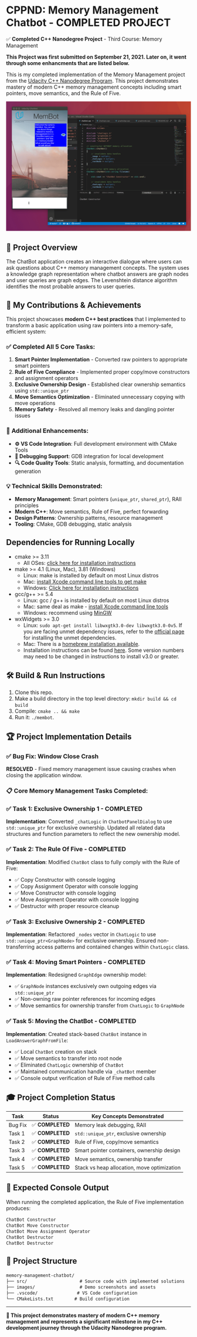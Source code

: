 # CPPND: Memory Management Chatbot - **COMPLETED PROJECT**

✅ **Completed C++ Nanodegree Project** - Third Course: Memory Management

**This Project was first submitted on September 21, 2021. Later on, it went through some enhancments that are listed below.**

This is my completed implementation of the Memory Management project from the [Udacity C++ Nanodegree Program](https://www.udacity.com/course/c-plus-plus-nanodegree--nd213). This project demonstrates mastery of modern C++ memory management concepts including smart pointers, move semantics, and the Rule of Five.

<img src="images/chatbot_demo.gif"/>

## 🚀 Project Overview

The ChatBot application creates an interactive dialogue where users can ask questions about C++ memory management concepts. The system uses a knowledge graph representation where chatbot answers are graph nodes and user queries are graph edges. The Levenshtein distance algorithm identifies the most probable answers to user queries.

## 🎯 My Contributions & Achievements

This project showcases **modern C++ best practices** that I implemented to transform a basic application using raw pointers into a memory-safe, efficient system:

### ✅ **Completed All 5 Core Tasks:**

1. **Smart Pointer Implementation** - Converted raw pointers to appropriate smart pointers
2. **Rule of Five Compliance** - Implemented proper copy/move constructors and assignment operators
3. **Exclusive Ownership Design** - Established clear ownership semantics using `std::unique_ptr`
4. **Move Semantics Optimization** - Eliminated unnecessary copying with move operations
5. **Memory Safety** - Resolved all memory leaks and dangling pointer issues

### 🔧 **Additional Enhancements:**

- **⚙️ VS Code Integration**: Full development environment with CMake Tools
- **🐛 Debugging Support**: GDB integration for local development
- **🔍 Code Quality Tools**: Static analysis, formatting, and documentation generation

### 💡 **Technical Skills Demonstrated:**

- **Memory Management**: Smart pointers (`unique_ptr`, `shared_ptr`), RAII principles
- **Modern C++**: Move semantics, Rule of Five, perfect forwarding
- **Design Patterns**: Ownership patterns, resource management
- **Tooling**: CMake, GDB debugging, static analysis

## Dependencies for Running Locally

* cmake >= 3.11
  * All OSes: [click here for installation instructions](https://cmake.org/install/)
* make >= 4.1 (Linux, Mac), 3.81 (Windows)
  * Linux: make is installed by default on most Linux distros
  * Mac: [install Xcode command line tools to get make](https://developer.apple.com/xcode/features/)
  * Windows: [Click here for installation instructions](http://gnuwin32.sourceforge.net/packages/make.htm)
* gcc/g++ >= 5.4
  * Linux: gcc / g++ is installed by default on most Linux distros
  * Mac: same deal as make - [install Xcode command line tools](https://developer.apple.com/xcode/features/)
  * Windows: recommend using [MinGW](http://www.mingw.org/)
* wxWidgets >= 3.0
  * Linux: `sudo apt-get install libwxgtk3.0-dev libwxgtk3.0-0v5`. If you are facing unmet dependency issues, refer to the [official page](https://wiki.codelite.org/pmwiki.php/Main/WxWidgets30Binaries#toc2) for installing the unmet dependencies.
  * Mac: There is a [homebrew installation available](https://formulae.brew.sh/formula/wxmac).
  * Installation instructions can be found [here](https://wiki.wxwidgets.org/Install). Some version numbers may need to be changed in instructions to install v3.0 or greater.

## 🛠️ Build & Run Instructions

1. Clone this repo.
2. Make a build directory in the top level directory: `mkdir build && cd build`
3. Compile: `cmake .. && make`
4. Run it: `./membot`.

## 🏆 Project Implementation Details

### ✅ **Bug Fix**: Window Close Crash
**RESOLVED** - Fixed memory management issue causing crashes when closing the application window.

### 📋 **Core Memory Management Tasks Completed:**

### ✅ **Task 1: Exclusive Ownership 1** - COMPLETED
**Implementation**: Converted `_chatLogic` in `ChatbotPanelDialog` to use `std::unique_ptr` for exclusive ownership. Updated all related data structures and function parameters to reflect the new ownership model.

### ✅ **Task 2: The Rule Of Five** - COMPLETED  
**Implementation**: Modified `ChatBot` class to fully comply with the Rule of Five:
- ✅ Copy Constructor with console logging
- ✅ Copy Assignment Operator with console logging  
- ✅ Move Constructor with console logging
- ✅ Move Assignment Operator with console logging
- ✅ Destructor with proper resource cleanup

### ✅ **Task 3: Exclusive Ownership 2** - COMPLETED
**Implementation**: Refactored `_nodes` vector in `ChatLogic` to use `std::unique_ptr<GraphNode>` for exclusive ownership. Ensured non-transferring access patterns and contained changes within `ChatLogic` class.

### ✅ **Task 4: Moving Smart Pointers** - COMPLETED
**Implementation**: Redesigned `GraphEdge` ownership model:
- ✅ `GraphNode` instances exclusively own outgoing edges via `std::unique_ptr`
- ✅ Non-owning raw pointer references for incoming edges  
- ✅ Move semantics for ownership transfer from `ChatLogic` to `GraphNode`

### ✅ **Task 5: Moving the ChatBot** - COMPLETED
**Implementation**: Created stack-based `ChatBot` instance in `LoadAnswerGraphFromFile`:
- ✅ Local `ChatBot` creation on stack
- ✅ Move semantics to transfer into root node
- ✅ Eliminated `ChatLogic` ownership of `ChatBot`
- ✅ Maintained communication handle via `_chatBot` member
- ✅ Console output verification of Rule of Five method calls

## 🎓 **Project Completion Status**

| Task | Status | Key Concepts Demonstrated |
|------|--------|---------------------------|
| Bug Fix | ✅ **COMPLETED** | Memory leak debugging, RAII |
| Task 1 | ✅ **COMPLETED** | `std::unique_ptr`, exclusive ownership |
| Task 2 | ✅ **COMPLETED** | Rule of Five, copy/move semantics |
| Task 3 | ✅ **COMPLETED** | Smart pointer containers, ownership design |
| Task 4 | ✅ **COMPLETED** | Move semantics, ownership transfer |
| Task 5 | ✅ **COMPLETED** | Stack vs heap allocation, move optimization |

## 🚀 **Expected Console Output**
When running the completed application, the Rule of Five implementation produces:
```
ChatBot Constructor
ChatBot Move Constructor
ChatBot Move Assignment Operator
ChatBot Destructor
ChatBot Destructor 
```

## 📁 **Project Structure**
```
memory-management-chatbot/
├── src/                    # Source code with implemented solutions
├── images/                 # Demo screenshots and assets
├── .vscode/               # VS Code configuration
└── CMakeLists.txt        # Build configuration
```

---

**🎯 This project demonstrates mastery of modern C++ memory management and represents a significant milestone in my C++ development journey through the Udacity Nanodegree program.**
